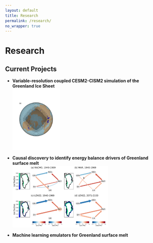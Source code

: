 ```yaml
---
layout: default
title: Research
permalink: /research/
no_wrapper: true
---
```


# Research

## Current Projects
- **Variable-resolution coupled CESM2-CISM2 simulation of the Greenland Ice Sheet**
  <br>
  <img src="/assets/img/grid-ARCTIC.pdf" alt="ARCTIC grid" style="height:200px;width:auto;">
  
- **Causal discovery to identify energy balance drivers of Greenland surface melt**
  <br>
  <img src="/assets/img/fig2_causal_graph_monthly_1940_1969_conservative_nofdrc_robustparcorr_taumax12_alpha01.png" alt="causal graph" style="height:200px;width:auto;">
  
- **Machine learning emulators for Greenland surface melt**
